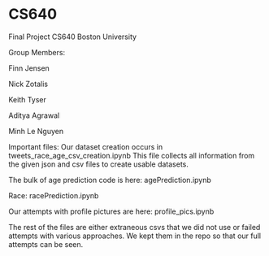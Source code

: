 # CS640

Final Project CS640 Boston University

Group Members:

  Finn Jensen
  
  Nick Zotalis
  
  Keith Tyser
  
  Aditya Agrawal
  
  Minh Le Nguyen


Important files:
Our dataset creation occurs in tweets_race_age_csv_creation.ipynb
This file collects all information from the given json and csv files to create usable datasets.

The bulk of age prediction code is here:
agePrediction.ipynb

Race:
racePrediction.ipynb

Our attempts with profile pictures are here:
profile_pics.ipynb


The rest of the files are either extraneous csvs that we did not use or failed attempts with various approaches. We kept them in the repo so that our full attempts can be seen.